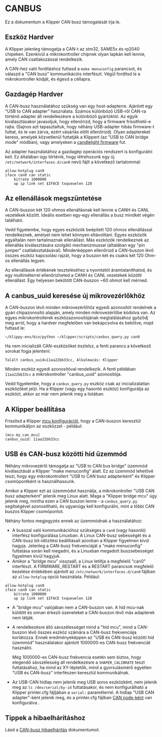 # CANBUS

Ez a dokumentum a Klipper CAN busz támogatását írja le.

## Eszköz Hardver

A Klipper jelenleg támogatja a CAN-t az stm32, SAME5x és rp2040 chipeken. Ezenkívül a mikrokontroller chipnek olyan lapkán kell lennie, amely CAN csatlakozással rendelkezik.

A CAN-hez való fordításhoz futtasd a `make menuconfig` parancsot, és válaszd a "CAN busz" kommunikációs interfészt. Végül fordítsd le a mikrokontroller kódját, és égesd a céllapra.

## Gazdagép Hardver

A CAN-busz használatához szükség van egy host-adapterre. Ajánlott egy "USB to CAN adapter" használata. Számos különböző USB-ről CAN-ra történő adapter áll rendelkezésre a különböző gyártóktól. Az egyik kiválasztásakor javasoljuk, hogy ellenőrizd, hogy a firmware frissíthető-e rajta. (Sajnos azt tapasztaltuk, hogy néhány USB-adapter hibás firmware-t futtat, és le van zárva, ezért vásárlás előtt ellenőrizd). Olyan adaptereket keress, amelyek közvetlenül futtatják a Klippert (az "USB to CAN bridge mode" módban), vagy amelyeken a [candlelight firmware](https://github.com/candle-usb/candleLight_fw) fut.

Az adapter használatához a gazdagép operációs rendszert is konfigurálni kell. Ez általában úgy történik, hogy létrehozunk egy új `/etc/network/interfaces.d/can0` nevű fájlt a következő tartalommal:

```
allow-hotplug can0
iface can0 can static
    bitrate 1000000
    up ip link set $IFACE txqueuelen 128
```

## Az ellenállások megszüntetése

A CAN-buszon két 120 ohmos ellenállásnak kell lennie a CANH és CANL vezetékek között. Ideális esetben egy-egy ellenállás a busz mindkét végén található.

Vedd figyelembe, hogy egyes eszközök beépített 120 ohmos ellenállással rendelkeznek, amelyet nem lehet könnyen eltávolítani. Egyes eszközök egyáltalán nem tartalmaznak ellenállást. Más eszközök rendelkeznek az ellenállás kiválasztására szolgáló mechanizmussal (általában egy "pin jumper" csatlakoztatásával). Mindenképpen ellenőrizd a CAN-buszon lévő összes eszköz kapcsolási rajzát, hogy a buszon két és csakis két 120 Ohm-os ellenállás legyen.

Az ellenállások értékének teszteléséhez a nyomtatót áramtalaníthatod, és egy multiméterrel ellenőrizheted a CANH és CANL vezetékek közötti ellenállást. Egy helyesen bekötött CAN-buszon ~60 ohmot kell mérned.

## A canbus_uuid keresése új mikrovezérlőkhöz

A CAN-buszon lévő minden mikrovezérlőhöz egyedi azonosítót rendelnek a gyári chipazonosító alapján, amely minden mikrovezérlőbe kódolva van. Az egyes mikrokontrollerek eszközazonosítójának megtalálásához győződj meg arról, hogy a hardver megfelelően van bekapcsolva és bekötve, majd futtasd le:

```
~/klippy-env/bin/python ~/klipper/scripts/canbus_query.py can0
```

Ha nem inicializált CAN-eszközöket észlelsz, a fenti parancs a következő sorokat fogja jelenteni:

```
Talált canbus_uuid=11aa22bb33cc, Alkalmazás: Klipper
```

Minden eszköz egyedi azonosítóval rendelkezik. A fenti példában `11aa22bb33cc` a mikrokontroller "canbus_uuid" azonosítója.

Vedd figyelembe, hogy a `canbus_query.py` eszköz csak az inicializálatlan eszközöket jelzi. Ha a Klipper (vagy egy hasonló eszköz) konfigurálja az eszközt, akkor az már nem jelenik meg a listában.

## A Klipper beállítása

Frissítsd a Klipper [mcu konfigurációt](Config_Reference.md#mcu), hogy a CAN-buszon keresztül kommunikáljon az eszközzel - például:

```
[mcu my_can_mcu]
canbus_uuid: 11aa22bb33cc
```

## USB és CAN-busz közötti híd üzemmód

Néhány mikrovezérlő támogatja az "USB to CAN bus bridge" üzemmód kiválasztását a Klipper "make menuconfig" alatt. Ez az üzemmód lehetővé teszi, hogy egy mikrokontrollert "USB to CAN busz adapterként" és Klipper csomópontként is használhassunk.

Amikor a Klipper ezt az üzemmódot használja, a mikrokontroller "USB CAN busz adapterként" jelenik meg Linux alatt. Maga a "Klipper bridge mcu" úgy jelenik meg, mintha ezen a CAN buszon lenne - a `canbus_query.py` segítségével azonosítható, és ugyanúgy kell konfigurálni, mint a többi CAN buszos Klipper csomópontot.

Néhány fontos megjegyzés ennek az üzemmódnak a használatához:

* A busszal való kommunikációhoz szükséges a `can0` (vagy hasonló) interfész konfigurálása Linuxban. A Linux CAN-busz sebességét és a CAN-busz bit-időzítési beállításait azonban a Klipper figyelmen kívül hagyja. Jelenleg a CAN-busz frekvenciáját a "make menuconfig" futtatása során kell megadni, és a Linuxban megadott buszsebességet figyelmen kívül hagyjuk.
* Amikor a "bridge mcu" visszaáll, a Linux letiltja a megfelelő "can0" interfészt. A FIRMWARE_RESTART és a RESTART parancsok megfelelő kezelése érdekében ajánlott az `/etc/network/interfaces.d/can0` fájlban az `allow-hotplug` opció használata. Például:

```
allow-hotplug can0
iface can0 can static
    bitrate 1000000
    up ip link set $IFACE txqueuelen 128
```

* A "bridge mcu" valójában nem a CAN-buszon van. A híd mcu-nak küldött és onnan érkező üzeneteket a CAN-buszon lévő más adapterek nem látják.
* A rendelkezésre álló sávszélességet mind a "híd mcu", mind a CAN-buszon lévő összes eszköz számára a CAN-busz frekvenciája korlátozza. Ennek eredményeképpen az "USB és CAN-busz közötti híd üzemmód" használatakor ajánlott 1000000-es CAN-busz frekvenciát használni.

   Még 1000000-es CAN-busz frekvencia esetén sem biztos, hogy elegendő sávszélesség áll rendelkezésre a `SHAPER_CALIBRATE` teszt futtatásához, ha mind az XY-léptetők, mind a gyorsulásmérő egyetlen "USB és CAN-busz" interfészen keresztül kommunikálnak.
* Az USB-CAN hídlap nem jelenik meg USB soros eszközként, nem jelenik meg az `ls /dev/serial/by-id` futtatásakor, és nem konfigurálható a Klipper printer.cfg fájljában a `serial:` paraméterrel. A hídlap "USB CAN adapter"-ként jelenik meg, és a printer.cfg fájlban [CAN node-ként](#configuring-klipper) van konfigurálva .

## Tippek a hibaelhárításhoz

Lásd a [CAN-busz hibaelhárítás](CANBUS_Troubleshooting.md) dokumentumot.
